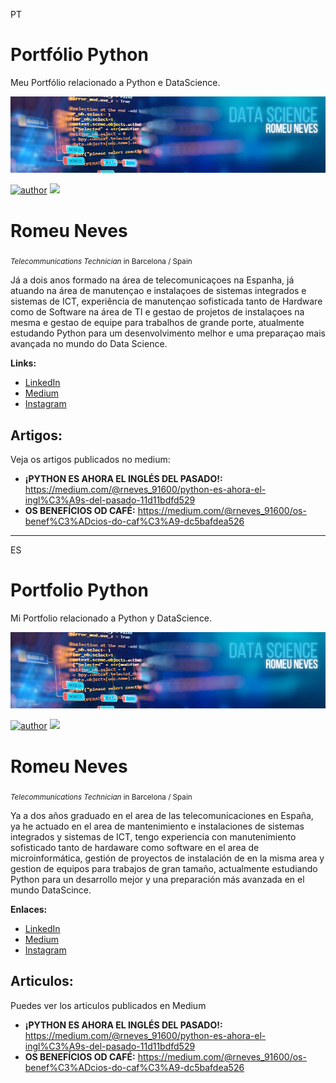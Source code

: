 PT

# Portfólio Python
Meu Portfólio relacionado a Python e DataScience.

<p align="center">
  <img src="https://github.com/romeuphp/portfolio_PYTHON/blob/master/ds_pdz.png" >
</p>

[![author](https://img.shields.io/badge/author-romeuphp-red.svg)](https://www.linkedin.com/in/romeu-neves-6b1340184/) [![](https://img.shields.io/badge/python-3.7+-blue.svg)](https://www.python.org/downloads/release/python-365/) 


# Romeu Neves 
<sub>*Telecommunications Technician* in Barcelona / Spain  </sub>

Já a dois anos formado na área de telecomunicaçoes na Espanha, já atuando na área de manutençao e instalaçoes de sistemas integrados e sistemas de ICT, experiência de manutençao sofisticada tanto de Hardware como de Software na área de TI e gestao de projetos de instalaçoes na mesma e gestao de equipe para trabalhos de grande porte, atualmente estudando Python para um desenvolvimento melhor e uma preparaçao mais avançada no mundo do Data Science. 

**Links:**
* [LinkedIn](https://www.linkedin.com/in/romeu-neves-6b1340184/)
* [Medium](https://medium.com/@rneves_91600)
* [Instagram](https://www.instagram.com/romeunevesr/)


## Artigos:
Veja os artigos publicados no medium:


* **¡PYTHON ES AHORA EL INGLÉS DEL PASADO!:** https://medium.com/@rneves_91600/python-es-ahora-el-ingl%C3%A9s-del-pasado-11d11bdfd529
* **OS BENEFÍCIOS OD CAFÉ:** https://medium.com/@rneves_91600/os-benef%C3%ADcios-do-caf%C3%A9-dc5bafdea526


---
ES
# Portfolio Python
Mi Portfolio relacionado a Python y DataScience.

<p align="center">
  <img src="https://github.com/romeuphp/portfolio_PYTHON/blob/master/ds_pdz.png" >
</p>

[![author](https://img.shields.io/badge/author-romeuphp-red.svg)](https://www.linkedin.com/in/romeu-neves-6b1340184/) [![](https://img.shields.io/badge/python-3.7+-blue.svg)](https://www.python.org/downloads/release/python-365/) 


# Romeu Neves 
<sub>*Telecommunications Technician* in Barcelona / Spain  </sub>

Ya a dos años graduado en el area de las telecomunicaciones en España, ya he actuado en el area de mantenimiento e instalaciones de sistemas integrados y sistemas de ICT, tengo experiencia con manutenimiento sofisticado tanto de hardaware como software en el area de microinformática, gestión de proyectos de instalación de en la misma area y gestion de equipos para trabajos de gran tamaño, actualmente estudiando Python para un desarrollo mejor y una preparación más avanzada en el mundo DataScince.   


**Enlaces:**
* [LinkedIn](https://www.linkedin.com/in/romeu-neves-6b1340184/)
* [Medium](https://medium.com/@rneves_91600)
* [Instagram](https://www.instagram.com/romeunevesr/)


## Articulos:
Puedes ver los articulos publicados en Medium


* **¡PYTHON ES AHORA EL INGLÉS DEL PASADO!:** https://medium.com/@rneves_91600/python-es-ahora-el-ingl%C3%A9s-del-pasado-11d11bdfd529
* **OS BENEFÍCIOS OD CAFÉ:** https://medium.com/@rneves_91600/os-benef%C3%ADcios-do-caf%C3%A9-dc5bafdea526



